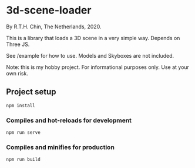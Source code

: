 # 3d-scene-loader
By R.T.H. Chin, The Netherlands, 2020.

This is a library that loads a 3D scene in a very simple way.
Depends on Three JS.

See /example for how to use.
Models and Skyboxes are not included.

Note: this is my hobby project. For informational purposes only. Use at your own risk.

## Project setup
```
npm install
```

### Compiles and hot-reloads for development
```
npm run serve
```

### Compiles and minifies for production
```
npm run build
```
